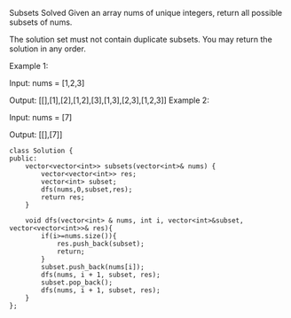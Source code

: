 Subsets
Solved
Given an array nums of unique integers, return all possible subsets of nums.

The solution set must not contain duplicate subsets. You may return the solution in any order.

Example 1:

Input: nums = [1,2,3]

Output: [[],[1],[2],[1,2],[3],[1,3],[2,3],[1,2,3]]
Example 2:

Input: nums = [7]

Output: [[],[7]]

```
class Solution {
public:
    vector<vector<int>> subsets(vector<int>& nums) {
        vector<vector<int>> res;
        vector<int> subset;
        dfs(nums,0,subset,res);
        return res;
    }

    void dfs(vector<int> & nums, int i, vector<int>&subset, vector<vector<int>>& res){
        if(i>=nums.size()){
            res.push_back(subset);
            return;
        }
        subset.push_back(nums[i]);
        dfs(nums, i + 1, subset, res);
        subset.pop_back();
        dfs(nums, i + 1, subset, res);
    }
};
```
